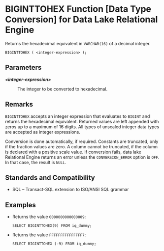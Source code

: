 <!-- loioa5370dd584f21015a902e1868e059b79 -->

# BIGINTTOHEX Function \[Data Type Conversion\] for Data Lake Relational Engine

Returns the hexadecimal equivalent in `VARCHAR(16)` of a decimal integer.



```
BIGINTTOHEX ( <integer-expression> );
```



<a name="loioa5370dd584f21015a902e1868e059b79__iq_refbb_256"/>

## Parameters


<dl>
<dt><b>

*<integer-expression\>*

</b></dt>
<dd>

The integer to be converted to hexadecimal.



</dd>
</dl>



<a name="loioa5370dd584f21015a902e1868e059b79__iq_refbb_259"/>

## Remarks

`BIGINTTOHEX` accepts an integer expression that evaluates to `BIGINT` and returns the hexadecimal equivalent. Returned values are left appended with zeros up to a maximum of 16 digits. All types of unscaled integer data types are accepted as integer expressions.

Conversion is done automatically, if required. Constants are truncated, only if the fraction values are zero. A column cannot be truncated, if the column is declared with a positive scale value. If conversion fails, data lake Relational Engine returns an error unless the `CONVERSION_ERROR` option is `OFF`. In that case, the result is `NULL`.



<a name="loioa5370dd584f21015a902e1868e059b79__iq_refbb_260"/>

## Standards and Compatibility

-   SQL – Transact-SQL extension to ISO/ANSI SQL grammar



<a name="loioa5370dd584f21015a902e1868e059b79__iq_refbb_258"/>

## Examples

-   Returns the value `0000000000000009`:

    ```
    SELECT BIGINTTOHEX(9) FROM iq_dummy;
    ```

-   Returns the value `FFFFFFFFFFFFFFF7`:

    ```
    SELECT BIGINTTOHEX (-9) FROM iq_dummy;
    ```


